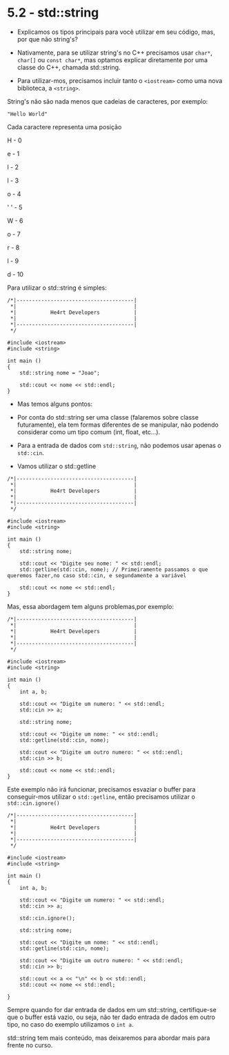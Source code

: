 # 5.2 - std::string

- Explicamos os tipos principais para você utilizar em seu código, mas, por que não string's?

- Nativamente, para se utilizar string's no C++ precisamos usar `char*`, `char[]` ou `const char*`, mas optamos explicar diretamente por uma classe do C++, chamada std::string.

- Para utilizar-mos, precisamos incluir tanto o `<iostream>` como uma nova biblioteca, a `<string>`.

String's não são nada menos que cadeias de caracteres, por exemplo:

`"Hello World"`

Cada caractere representa uma posição

H - 0

e - 1

l - 2

l - 3

o - 4

' ' - 5

W - 6

o - 7

r - 8

l - 9

d - 10

Para utilizar o std::string é simples:

```cpp{0}
/*|--------------------------------------|
 *|                                      |
 *|           He4rt Developers           |
 *|                                      |
 *|--------------------------------------|
 */

#include <iostream>
#include <string>

int main ()
{
    std::string nome = "Joao";

    std::cout << nome << std::endl;
}
```

- Mas temos alguns pontos:

- Por conta do std::string ser uma classe (falaremos sobre classe futuramente), ela tem formas diferentes de se manipular, não podendo considerar como um tipo comum (int, float, etc...).

- Para a entrada de dados com `std::string`, não podemos usar apenas o `std::cin`.

- Vamos utilizar o std::getline

```cpp{0}
/*|--------------------------------------|
 *|                                      |
 *|           He4rt Developers           |
 *|                                      |
 *|--------------------------------------|
 */

#include <iostream>
#include <string>

int main ()
{
    std::string nome;

    std::cout << "Digite seu nome: " << std::endl;
    std::getline(std::cin, nome); // Primeiramente passamos o que queremos fazer,no caso std::cin, e segundamente a variável

    std::cout << nome << std::endl;
}
```

Mas, essa abordagem tem alguns problemas,por exemplo:

```cpp{0}
/*|--------------------------------------|
 *|                                      |
 *|           He4rt Developers           |
 *|                                      |
 *|--------------------------------------|
 */

#include <iostream>
#include <string>

int main ()
{
    int a, b;

    std::cout << "Digite um numero: " << std::endl;
    std::cin >> a;

    std::string nome;

    std::cout << "Digite um nome: " << std::endl;
    std::getline(std::cin, nome);

    std::cout << "Digite um outro numero: " << std::endl;
    std::cin >> b;

    std::cout << nome << std::endl;
}
```

Este exemplo não irá funcionar, precisamos esvaziar o buffer para conseguir-mos utilizar o `std::getline`, então precisamos utilizar o `std::cin.ignore()`

```cpp{0}
/*|--------------------------------------|
 *|                                      |
 *|           He4rt Developers           |
 *|                                      |
 *|--------------------------------------|
 */

#include <iostream>
#include <string>

int main ()
{
    int a, b;

    std::cout << "Digite um numero: " << std::endl;
    std::cin >> a;

    std::cin.ignore();

    std::string nome;

    std::cout << "Digite um nome: " << std::endl;
    std::getline(std::cin, nome);

    std::cout << "Digite um outro numero: " << std::endl;
    std::cin >> b;

    std::cout << a << "\n" << b << std::endl;
    std::cout << nome << std::endl;

}
```

Sempre quando for dar entrada de dados em um std::string, certifique-se que o buffer está vazio, ou seja, não ter dado entrada de dados em outro tipo, no caso do exemplo utilizamos o `int a`.

std::string tem mais conteúdo, mas deixaremos para abordar mais para frente no curso.
